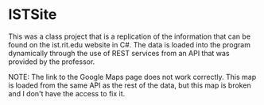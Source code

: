 # ISTSite
This was a class project that is a replication of the information that can be found on the ist.rit.edu website in C#. The data is loaded into the program dynamically through the use of REST services from an API that was provided by the professor.

NOTE: The link to the Google Maps page does not work correctly. This map is loaded from the same API as the rest of the data, but this map is broken and I don't have the access to fix it.
